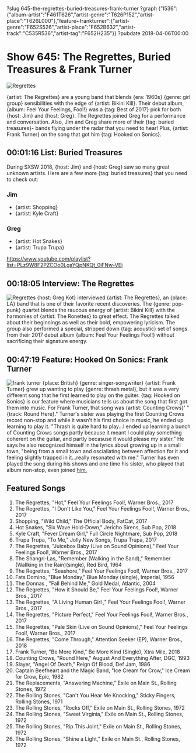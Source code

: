 ?slug 645-the-regrettes-buried-treasures-frank-turner
?graph {"I536":{"album-artist":"F461T626","artist-genre":"T626P152","artist-place":"T626L000"},"feature~frankturner":{"artist-genre":"F652S526","artist-place":"F652B632","artist-track":"C535R536","artist-tag":"F652H235"}}
?pubdate 2018-04-06T00:00

# Show 645: The Regrettes, Buried Treasures & Frank Turner

![Regrettes](//static.soundopinions.org/images/2018/regrettes.jpg)


{artist: The Regrettes} are a young band that blends {era: 1960s} {genre: girl group} sensibilities with the edge of {artist: Bikini Kill}. Their debut album, {album: Feel Your Feelings, Fool!} was a {tag: Best of 2017} pick for both {host: Jim} and {host: Greg}. The Regrettes joined Greg for a performance and conversation. Also, Jim and Greg share more of their {tag: buried treasures}- bands flying under the radar that you need to hear! Plus, {artist: Frank Turner} on the song that got him {tag: Hooked on Sonics}.



## 00:01:16 List: Buried Treasures
During SXSW 2018, {host: Jim} and {host: Greg} saw so many great unknown artists. Here are a few more {tag: buried treasures} that you need to check out:

### Jim
- {artist: Shopping}
- {artist: Kyle Craft}

### Greg
- {artist: Hot Snakes}
- {artist: Trupa Trupa}


https://www.youtube.com/playlist?list=PLz9W8F2PZCOo0LgaYQpNKQt_0iFNw-VEi

## 00:18:05 Interview: The Regrettes
![Regrettes](//static.soundopinions.org/images/2018/regrettes_fool.jpg)
{host: Greg Kot} interviewed {artist: The Regrettes}, an {place: LA} band that is one of their favorite recent discoveries. The {genre: pop-punk} quartet blends the raucous energy of {artist: Bikini Kill} with the harmonies of {artist: The Ronettes} to great effect. The Regrettes talked about their beginnings as well as their bold, empowering lyricism. The group also performed a special, stripped down {tag: acoustic} set of songs from their 2017 debut album {album: Feel Your Feelings Fool!} without sacrificing their signature energy.

## 00:47:19 Feature: Hooked On Sonics: Frank Turner
![frank turner](//static.soundopinions.org/images/2018/FT-press-shot-1.jpg)
{place: British} {genre: singer-songwriter} {artist: Frank Turner} grew up wanting to play {genre: thrash metal}, but it was a very different song that he first learned to play on the guiter. {tag: Hooked on Sonics} is our feature where musicians tells us about the song that first got them into music. For Frank Turner, that song was {artist: Counting Crows}' "{track: Round Here}." Turner's sister was playing the first Counting Crows record non-stop and while it wasn't his first choice in music, he ended up learning to play it. "Thrash is quite hard to play...I ended up learning a bunch of Counting Crows songs partly because it meant I could play something coherent on the guitar, and partly becasuse it would please my sister." He says he also recognized himself in the lyrics about growing up in a small town, "being from a small town and osciallating between affection for it and feeling slightly trapped in it...really resonated with me." Turner has even played the song during his shows and one time his sister, who played that album non-stop, even joined [him.](https://www.youtube.com/watch?v=5vIBbPHC7-Q)


## Featured Songs
1. The Regrettes, "Hot," Feel Your Feelings Fool!, Warner Bros., 2017
1. The Regrettes, "I Don't Like You," Feel Your Feelings Fool!, Warner Bros., 2017
1. Shopping, "Wild Child," The Official Body, FatCat, 2017
1. Hot Snakes, "Six Wave Hold-Down," Jericho Sirens, Sub Pop, 2018
1. Kyle Craft, "Fever Dream Girl," Full Circle Nightmare, Sub Pop, 2018
1. Trupa Trupa, "To Me," Jolly New Songs, Trupa Trupa, 2017
1. The Regrettes, "Juicebox Baby (Live on Sound Opinions)," Feel Your Feelings Fool!, Warner Bros., 2017
1. The Shangri-Las, "Remember (Walking in the Sand)," Remember (Wallking in the Rain)(single), Red Bird, 1964
1. The Regrettes, "Seashore," Feel Your Feelings Fool!, Warner Bros., 2017
1. Fats Domino, "Blue Monday," Blue Monday (single), Imperial, 1956
1. The Donnas , "Fall Behind Me," Gold Medal, Atlantic, 2004
1. The Regrettes, "How it Should Be," Feel Your Feelings Fool!, Warner Bros., 2017
1. The Regrettes, "A Living Human Girl ," Feel Your Feelings Fool!, Warner Bros., 2017
1. The Regrettes, "Picture Perfect," Feel Your Feelings Fool!, Warner Bros., 2017
1. The Regrettes, "Pale Skin (Live on Sound Opinions)," Feel Your Feelings Fool!, Warner Bros., 2017
1. The Regrettes, "Come Through," Attention Seeker (EP), Warner Bros., 2018
1. Frank Turner, "Be More Kind," Be More Kind (Single), Xtra Mile, 2018
1. Counting Crows, "Round Here," August And Everything After, DGC, 1993
1. Slayer, "Angel Of Death," Reign Of Blood, Def Jam, 1986
1. Captain Beefheart and the Magic Band, "Ice Cream for Crow," Ice Cream for Crow, Epic, 1982
1. The Replacements, "Answering Machine," Exile on Main St., Rolling Stones, 1972
1. The Rolling Stones, "Can't You Hear Me Knocking," Sticky Fingers, Rolling Stones, 1971
1. The Rolling Stones, "Rocks Off," Exile on Main St., Rolling Stones, 1972
1. The Rolling Stones, "Sweet Virginia," Exile on Main St., Rolling Stones, 1972
1. The Rolling Stones, "Rip This Joint," Exile on Main St., Rolling Stones, 1972
1. The Rolling Stones, "Shine a Light," Exile on Main St., Rolling Stones, 1972
